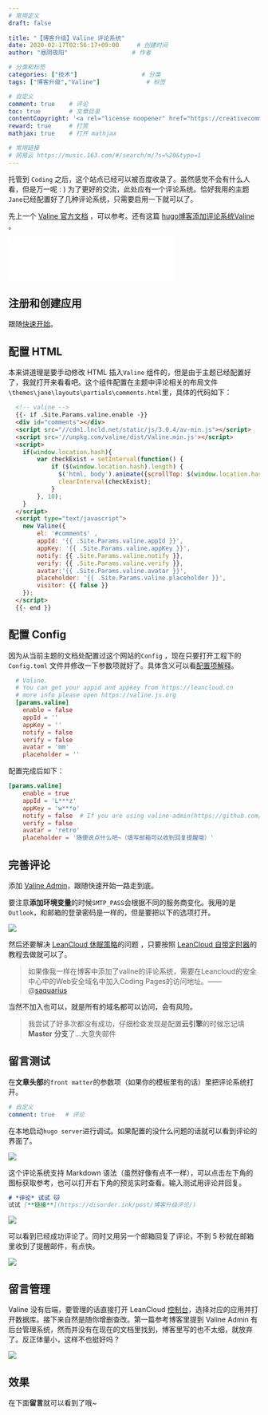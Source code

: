 ```yaml
---
# 常用定义
draft: false  
 
title: "【博客升级】Valine 评论系统"
date: 2020-02-17T02:56:17+09:00		# 创建时间
author: "昼阴夜阳"             		# 作者

# 分类和标签
categories: ["技术"]		            # 分类
tags: ["博客升级","Valine"]  			# 标签

# 自定义
comment: true	 # 评论
toc: true        # 文章目录
contentCopyright: '<a rel="license noopener" href="https://creativecommons.org/licenses/by-nc-nd/4.0/" target="_blank">CC BY-NC-ND 4.0</a>'	#版权规则
reward: true	 # 打赏
mathjax: true    # 打开 mathjax

# 常用链接
# 网易云 https://music.163.com/#/search/m/?s=%20&type=1
---
```


托管到 `Coding` 之后，这个站点已经可以被百度收录了。虽然感觉不会有什么人看，但是万一呢 : ) 为了更好的交流，此处应有一个评论系统。恰好我用的主题`Jane`已经配置好了几种评论系统，只需要启用一下就可以了。

先上一个 [Valine 官方文档](https://valine.js.org/) ，可以参考。还有这篇 [hugo博客添加评论系统Valine](https://www.smslit.top/2018/07/08/hugo-valine/) 。

<iframe frameborder="no" border="0" marginwidth="0" marginheight="0" width=330 height=86 src="//music.163.com/outchain/player?type=2&id=41651113&auto=0&height=66">
</iframe>

## 注册和创建应用

跟随[快速开始](https://valine.js.org/quickstart.html)。

## 配置 HTML

本来讲道理是要手动修改 HTML 插入`Valine` 组件的，但是由于主题已经配置好了，我就打开来看看吧。这个组件配置在主题中评论相关的布局文件`\themes\jane\layouts\partials\comments.html`里，具体的代码如下：

```html
  <!-- valine -->
  {{- if .Site.Params.valine.enable -}}
  <div id="comments"></div>
  <script src="//cdn1.lncld.net/static/js/3.0.4/av-min.js"></script>
  <script src='//unpkg.com/valine/dist/Valine.min.js'></script>
  <script>
    if(window.location.hash){
        var checkExist = setInterval(function() {
            if ($(window.location.hash).length) {
              $('html, body').animate({scrollTop: $(window.location.hash).offset().top-90}, 700);
              clearInterval(checkExist);
            }
        }, 10);
    }
  </script>
  <script type="text/javascript">
    new Valine({
        el: '#comments' ,
        appId: '{{ .Site.Params.valine.appId }}',
        appKey: '{{ .Site.Params.valine.appKey }}',
        notify: {{ .Site.Params.valine.notify }}, 
        verify: {{ .Site.Params.valine.verify }}, 
        avatar:'{{ .Site.Params.valine.avatar }}', 
        placeholder: '{{ .Site.Params.valine.placeholder }}',
        visitor: {{ false }}
    });
  </script>
  {{- end }}

```

## 配置  Config

因为从当前主题的文档处配置过这个网站的`Config` ，现在只要打开工程下的 `Config.toml` 文件并修改一下参数项就好了。具体含义可以看[配置项解释](https://valine.js.org/configuration.html)。

```toml
  # Valine.
  # You can get your appid and appkey from https://leancloud.cn
  # more info please open https://valine.js.org
  [params.valine]
    enable = false
    appId = ''
    appKey = ''
    notify = false
    verify = false
    avatar = 'mm'
    placeholder = ''
```

配置完成后如下：

```toml
[params.valine]
    enable = true
    appId = 'L***z'
    appKey = 'w***o'
    notify = false	# If you are using valine-admin(https://github.com/DesertsP/Valine-Admin) to notify users, do NOT enable this.
    verify = false
    avatar = 'retro'
    placeholder = '随便说点什么吧~（填写邮箱可以收到回复提醒哦）'
```

## 完善评论

添加 [Valine Admin](https://github.com/zhaojun1998/Valine-Admin)，跟随快速开始一路走到底。

要注意**添加环境变量**的时候`SMTP_PASS`会根据不同的服务商变化。我用的是`Outlook`，和邮箱的登录密码是一样的，但是要把以下的选项打开。

![](https://gitee.com/GZ1A/image-hosting/raw/master/blog/2020/02/20200217231340.png)

然后还要解决 [LeanCloud 休眠策略](https://github.com/zhaojun1998/Valine-Admin/blob/master/%E9%AB%98%E7%BA%A7%E9%85%8D%E7%BD%AE.md#leancloud-%E4%BC%91%E7%9C%A0%E7%AD%96%E7%95%A5)的问题 ，只要按照 [LeanCloud 自带定时器](https://github.com/zhaojun1998/Valine-Admin/blob/master/%E9%AB%98%E7%BA%A7%E9%85%8D%E7%BD%AE.md#leancloud-%E8%87%AA%E5%B8%A6%E5%AE%9A%E6%97%B6%E5%99%A8%E6%8E%A8%E8%8D%90)的教程去做就可以了。

> 如果像我一样在博客中添加了valine的评论系统，需要在Leancloud的安全中心中的Web安全域名中加入Coding Pages的访问地址。——@[saquarius](https://saquarius.com/2019/07/github%E5%8D%9A%E5%AE%A2%E5%90%8C%E6%AD%A5%E5%88%B0coding%E8%87%AA%E5%AE%9A%E4%B9%89%E5%9F%9F%E5%90%8D%E5%8F%8C%E7%BA%BF%E8%A7%A3%E6%9E%90/#git%E4%B8%AD%E6%B7%BB%E5%8A%A0%E7%AC%AC%E4%BA%8C%E4%B8%AA%E8%BF%9C%E7%A8%8B%E4%BB%93%E5%BA%93)

当然不加入也可以，就是所有的域名都可以访问，会有风险。

> 我尝试了好多次都没有成功，仔细检查发现是配置**云引擎**的时候忘记填 **Master** **分支**了...大意失邮件

## 留言测试

在**文章头部**的`front matter`的参数项（如果你的模板里有的话）里把评论系统打开。

```yaml
# 自定义
comment: true	# 评论
```

在本地启动`hugo server`进行调试。如果配置的没什么问题的话就可以看到评论的界面了。

![](https://gitee.com/GZ1A/image-hosting/raw/master/blog/2020/02/20200217221436.png)

这个评论系统支持 Markdown 语法（虽然好像有点不一样），可以点击左下角的图标获取参考，也可以打开右下角的预览实时查看。输入测试用评论并回复。

```markdown
# *评论* 试试 🐱 
试试 [**链接**](https://disorder.ink/post/博客升级评论/)
```

![](https://gitee.com/GZ1A/image-hosting/raw/master/blog/2020/02/20200217221347.png)

可以看到已经成功评论了。同时又用另一个邮箱回复了评论，不到 5 秒就在邮箱里收到了提醒邮件，有点快。

![](https://gitee.com/GZ1A/image-hosting/raw/master/blog/2020/02/20200218023304.png)

## 留言管理

 Valine 没有后端，要管理的话直接打开 LeanCloud [控制台](https://leancloud.cn/dashboard/applist.html#/apps)，选择对应的应用并打开数据库。接下来自然是随你增删查改。第一篇参考博客里提到 Valine Admin 有后台管理系统，然而并没有在现在的文档里找到，博客里写的也不太细，就放弃了。反正体量小，这样不也挺好吗？

![](https://gitee.com/GZ1A/image-hosting/raw/master/blog/2020/02/20200217222853.png)

## 效果

在下面**留言**就可以看到了哦~


